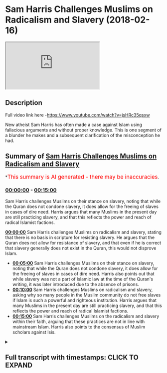 # Sam Harris Challenges Muslims on Radicalism and Slavery (2018-02-16)

<iframe loading='lazy' src='https://www.youtube.com/embed/Hl7mPkjE8pI'></iframe>

## Description

Full video link here -https://www.youtube.com/watch?v=jsHRc35qsxw

New atheist Sam Harris has often made a case against Islam using fallacious arguments and without proper knowledge. This is one segment of a blunder he makes and a subsequent clarification of the misconception he had.

## Summary of [Sam Harris Challenges Muslims on Radicalism and Slavery](https://www.youtube.com/watch?v=Hl7mPkjE8pI)

\*<span style="color:red; font-size:125%">This summary is AI generated - there may be inaccuracies</span>.

### [00:00:00](https://www.youtube.com/watch?v=Hl7mPkjE8pI\&t=0) - [00:15:00](https://www.youtube.com/watch?v=Hl7mPkjE8pI\&t=900)

Sam Harris challenges Muslims on their stance on slavery, noting that while the Quran does not condone slavery, it does allow for the freeing of slaves in cases of dire need. Harris argues that many Muslims in the present day are still practicing slavery, and that this reflects the power and reach of radical Islamist factions.

**[00:00:00](https://www.youtube.com/watch?v=Hl7mPkjE8pI\&t=0)** Sam Harris challenges Muslims on radicalism and slavery, stating that there is no basis in scripture for resisting slavery. He argues that the Quran does not allow for resistance of slavery, and that even if he is correct that slavery generally does not exist in the Quran, this would not disprove Islam.

*   **[00:05:00](https://www.youtube.com/watch?v=Hl7mPkjE8pI\&t=300)**  Sam Harris challenges Muslims on their stance on slavery, noting that while the Quran does not condone slavery, it does allow for the freeing of slaves in cases of dire need. Harris also points out that while slavery was not a part of Islamic law at the time of the Quran's writing, it was later introduced due to the absence of prisons.
*   **[00:10:00](https://www.youtube.com/watch?v=Hl7mPkjE8pI\&t=600)** Sam Harris challenges Muslims on radicalism and slavery, asking why so many people in the Muslim community do not free slaves if Islam is such a powerful and righteous institution. Harris argues that many Muslims in the present day are still practicing slavery, and that this reflects the power and reach of radical Islamist factions.
*   **[00:15:00](https://www.youtube.com/watch?v=Hl7mPkjE8pI\&t=900)** Sam Harris challenges Muslims on the radicalism and slavery within their faith, arguing that these practices are not in line with mainstream Islam. Harris also points to the consensus of Muslim scholars against Isis.

<details><summary><h2>Full transcript with timestamps: CLICK TO EXPAND</h2></summary>

[0:00:02](https://youtu.be/Hl7mPkjE8pI?t=2) so that he would you me I don't even\
[0:00:11](https://youtu.be/Hl7mPkjE8pI?t=11) have to go to them alright let's go to\
[0:00:13](https://youtu.be/Hl7mPkjE8pI?t=13) the next one no you can slavery this is\
[0:00:17](https://youtu.be/Hl7mPkjE8pI?t=17) the horror of Abrahamic religion\
[0:00:21](https://youtu.be/Hl7mPkjE8pI?t=21) generally these are this is why we know\
[0:00:23](https://youtu.be/Hl7mPkjE8pI?t=23) these are in books were not authored by\
[0:00:25](https://youtu.be/Hl7mPkjE8pI?t=25) a moral genius the Bible in the Quran\
[0:00:28](https://youtu.be/Hl7mPkjE8pI?t=28) can't give you a basis to resist slavery\
[0:00:32](https://youtu.be/Hl7mPkjE8pI?t=32) take it away so this is this is really\
[0:00:36](https://youtu.be/Hl7mPkjE8pI?t=36) interesting because Sam Harris is\
[0:00:37](https://youtu.be/Hl7mPkjE8pI?t=37) actually written a book called the moral\
[0:00:39](https://youtu.be/Hl7mPkjE8pI?t=39) landscape and in that book called the\
[0:00:42](https://youtu.be/Hl7mPkjE8pI?t=42) moral landscape he writes in a footnote\
[0:00:44](https://youtu.be/Hl7mPkjE8pI?t=44) and one of the ending chapters I forget\
[0:00:46](https://youtu.be/Hl7mPkjE8pI?t=46) which type sure exactly but he writes\
[0:00:48](https://youtu.be/Hl7mPkjE8pI?t=48) and this is a kind of paraphrase of what\
[0:00:51](https://youtu.be/Hl7mPkjE8pI?t=51) he says he says that there is no\
[0:00:52](https://youtu.be/Hl7mPkjE8pI?t=52) neurobiological way of ascertaining\
[0:00:55](https://youtu.be/Hl7mPkjE8pI?t=55) truth and falsehood in other words\
[0:00:58](https://youtu.be/Hl7mPkjE8pI?t=58) objective morality according to sam\
[0:01:00](https://youtu.be/Hl7mPkjE8pI?t=60) harris cannot be ascertained on the\
[0:01:02](https://youtu.be/Hl7mPkjE8pI?t=62) atheistic materialistic worldview this\
[0:01:05](https://youtu.be/Hl7mPkjE8pI?t=65) is not just some Harris's opinion this\
[0:01:07](https://youtu.be/Hl7mPkjE8pI?t=67) is the opinion of Richard Dawkins of\
[0:01:08](https://youtu.be/Hl7mPkjE8pI?t=68) jacquees Derrida of Bertrand Russell of\
[0:01:11](https://youtu.be/Hl7mPkjE8pI?t=71) Nietzsche of most post modernist atheist\
[0:01:15](https://youtu.be/Hl7mPkjE8pI?t=75) philosophers that actually objects of\
[0:01:17](https://youtu.be/Hl7mPkjE8pI?t=77) morality cannot be ascertained what's\
[0:01:20](https://youtu.be/Hl7mPkjE8pI?t=80) really interesting is that on the one\
[0:01:21](https://youtu.be/Hl7mPkjE8pI?t=81) hand where they make this patently clear\
[0:01:22](https://youtu.be/Hl7mPkjE8pI?t=82) but there was no philosophical\
[0:01:24](https://youtu.be/Hl7mPkjE8pI?t=84) epistemological base for basically\
[0:01:27](https://youtu.be/Hl7mPkjE8pI?t=87) believing an objective morality\
[0:01:30](https://youtu.be/Hl7mPkjE8pI?t=90) they'll make arguments which are moral\
[0:01:33](https://youtu.be/Hl7mPkjE8pI?t=93) against religion and this is one of the\
[0:01:36](https://youtu.be/Hl7mPkjE8pI?t=96) arguments that they made so he makes he\
[0:01:38](https://youtu.be/Hl7mPkjE8pI?t=98) says that the slavery and whatnot let's\
[0:01:40](https://youtu.be/Hl7mPkjE8pI?t=100) take for granted let's let's say for the\
[0:01:42](https://youtu.be/Hl7mPkjE8pI?t=102) sake of argument that he's right about\
[0:01:43](https://youtu.be/Hl7mPkjE8pI?t=103) this about slavery generally speaking\
[0:01:45](https://youtu.be/Hl7mPkjE8pI?t=105) even if he was completely right that\
[0:01:48](https://youtu.be/Hl7mPkjE8pI?t=108) would do absolutely nothing for the case\
[0:01:49](https://youtu.be/Hl7mPkjE8pI?t=109) of atheism and absolutely nothing for\
[0:01:51](https://youtu.be/Hl7mPkjE8pI?t=111) disproving Islam however he is wrong on\
[0:01:53](https://youtu.be/Hl7mPkjE8pI?t=113) that because of one very simple verse in\
[0:01:57](https://youtu.be/Hl7mPkjE8pI?t=117) the Quran which most of the children our\
[0:02:00](https://youtu.be/Hl7mPkjE8pI?t=120) children have memorized in so little\
[0:02:02](https://youtu.be/Hl7mPkjE8pI?t=122) ballads in chapter 90 of the Quran where\
[0:02:04](https://youtu.be/Hl7mPkjE8pI?t=124) simply says were mad at the rock amela\
[0:02:06](https://youtu.be/Hl7mPkjE8pI?t=126) ABBA FATCA Aqaba what do you know of the\
[0:02:10](https://youtu.be/Hl7mPkjE8pI?t=130) good way what would make you know what\
[0:02:12](https://youtu.be/Hl7mPkjE8pI?t=132) the good way is for\
[0:02:13](https://youtu.be/Hl7mPkjE8pI?t=133) being slaves is the good way his exact\
[0:02:15](https://youtu.be/Hl7mPkjE8pI?t=135) terminology was that there is nothing\
[0:02:17](https://youtu.be/Hl7mPkjE8pI?t=137) within or inside or outside of the\
[0:02:20](https://youtu.be/Hl7mPkjE8pI?t=140) scriptures which allows for the\
[0:02:22](https://youtu.be/Hl7mPkjE8pI?t=142) resisting of slavery the Quran says very\
[0:02:24](https://youtu.be/Hl7mPkjE8pI?t=144) clearly that actually were mad at the\
[0:02:27](https://youtu.be/Hl7mPkjE8pI?t=147) raka malapa\
[0:02:28](https://youtu.be/Hl7mPkjE8pI?t=148) what would make you know what the good\
[0:02:30](https://youtu.be/Hl7mPkjE8pI?t=150) way is freeing slaves is the good way\
[0:02:32](https://youtu.be/Hl7mPkjE8pI?t=152) what he is saying because he is I\
[0:02:34](https://youtu.be/Hl7mPkjE8pI?t=154) believe theologically illiterate I don't\
[0:02:38](https://youtu.be/Hl7mPkjE8pI?t=158) think he's actually someone who reads\
[0:02:39](https://youtu.be/Hl7mPkjE8pI?t=159) books theological books Quran Sunnah\
[0:02:42](https://youtu.be/Hl7mPkjE8pI?t=162) hadith and these things I don't think he\
[0:02:44](https://youtu.be/Hl7mPkjE8pI?t=164) actually even looks at the Bible too\
[0:02:45](https://youtu.be/Hl7mPkjE8pI?t=165) deeply I think he makes sociological\
[0:02:48](https://youtu.be/Hl7mPkjE8pI?t=168) cases and generalizes them on the\
[0:02:50](https://youtu.be/Hl7mPkjE8pI?t=170) religion and that's very very much the\
[0:02:53](https://youtu.be/Hl7mPkjE8pI?t=173) nature of what he does he never close to\
[0:02:54](https://youtu.be/Hl7mPkjE8pI?t=174) Quran\
[0:02:55](https://youtu.be/Hl7mPkjE8pI?t=175) you'll never really see this guy quote\
[0:02:56](https://youtu.be/Hl7mPkjE8pI?t=176) in the Quran sam harris sam harris\
[0:02:58](https://youtu.be/Hl7mPkjE8pI?t=178) doesn't really quote though I've never\
[0:02:59](https://youtu.be/Hl7mPkjE8pI?t=179) seen him I've never once seen him\
[0:03:00](https://youtu.be/Hl7mPkjE8pI?t=180) quoting the Quran because he knows muddy\
[0:03:02](https://youtu.be/Hl7mPkjE8pI?t=182) water for him he's not trained on this\
[0:03:05](https://youtu.be/Hl7mPkjE8pI?t=185) he shouldn't talk about this is he is\
[0:03:07](https://youtu.be/Hl7mPkjE8pI?t=187) what they call an ultra crapper darien\
[0:03:09](https://youtu.be/Hl7mPkjE8pI?t=189) his non-specialists talking about\
[0:03:11](https://youtu.be/Hl7mPkjE8pI?t=191) something which does not concern him\
[0:03:13](https://youtu.be/Hl7mPkjE8pI?t=193) he's completely talking about something\
[0:03:14](https://youtu.be/Hl7mPkjE8pI?t=194) which is out of his Lane when he does\
[0:03:16](https://youtu.be/Hl7mPkjE8pI?t=196) the same thing with philosophies the\
[0:03:17](https://youtu.be/Hl7mPkjE8pI?t=197) same thing he's a non specialist in\
[0:03:19](https://youtu.be/Hl7mPkjE8pI?t=199) philosophy not specialists in theology\
[0:03:20](https://youtu.be/Hl7mPkjE8pI?t=200) when he talks about both those matters\
[0:03:22](https://youtu.be/Hl7mPkjE8pI?t=202) as if he is an authority on those two\
[0:03:23](https://youtu.be/Hl7mPkjE8pI?t=203) matters so here he said that the the\
[0:03:27](https://youtu.be/Hl7mPkjE8pI?t=207) Quran and I'm also quite the Bible now\
[0:03:29](https://youtu.be/Hl7mPkjE8pI?t=209) but we're talking about the Quran\
[0:03:30](https://youtu.be/Hl7mPkjE8pI?t=210) specifically has there's nothing in it\
[0:03:32](https://youtu.be/Hl7mPkjE8pI?t=212) that would allow us to resist slavery so\
[0:03:33](https://youtu.be/Hl7mPkjE8pI?t=213) he would not be able to basically just\
[0:03:35](https://youtu.be/Hl7mPkjE8pI?t=215) he would not be able to explain away\
[0:03:38](https://youtu.be/Hl7mPkjE8pI?t=218) that verse which is a non abrogated\
[0:03:40](https://youtu.be/Hl7mPkjE8pI?t=220) verse of the Quran moreover I guess what\
[0:03:43](https://youtu.be/Hl7mPkjE8pI?t=223) he's trying to say is because the office\
[0:03:44](https://youtu.be/Hl7mPkjE8pI?t=224) of the Quran which talked about what\
[0:03:45](https://youtu.be/Hl7mPkjE8pI?t=225) your right hand possesses and and these\
[0:03:48](https://youtu.be/Hl7mPkjE8pI?t=228) things in the hadith the various a\
[0:03:51](https://youtu.be/Hl7mPkjE8pI?t=231) hadith Nasir how it shows us that there\
[0:03:52](https://youtu.be/Hl7mPkjE8pI?t=232) were slaves at the time of the Prophet\
[0:03:53](https://youtu.be/Hl7mPkjE8pI?t=233) and we're not denying that that's the\
[0:03:54](https://youtu.be/Hl7mPkjE8pI?t=234) case absolutely there was slaves at the\
[0:03:56](https://youtu.be/Hl7mPkjE8pI?t=236) time of the Prophet we are saying that\
[0:03:58](https://youtu.be/Hl7mPkjE8pI?t=238) the object of office led the whole world\
[0:04:00](https://youtu.be/Hl7mPkjE8pI?t=240) I mean the whole world at that time\
[0:04:01](https://youtu.be/Hl7mPkjE8pI?t=241) absolutely well slavery ended in\
[0:04:03](https://youtu.be/Hl7mPkjE8pI?t=243) American 1865 in in Britain in 1807 and\
[0:04:09](https://youtu.be/Hl7mPkjE8pI?t=249) you can that's legally once again if we\
[0:04:12](https://youtu.be/Hl7mPkjE8pI?t=252) take a step back and say what is slavery\
[0:04:13](https://youtu.be/Hl7mPkjE8pI?t=253) does it the international I think is\
[0:04:16](https://youtu.be/Hl7mPkjE8pI?t=256) called the International anti-slavery\
[0:04:17](https://youtu.be/Hl7mPkjE8pI?t=257) organisations they they actually said\
[0:04:20](https://youtu.be/Hl7mPkjE8pI?t=260) that slavery is defined as includes\
[0:04:23](https://youtu.be/Hl7mPkjE8pI?t=263) child labor human trafficking and\
[0:04:25](https://youtu.be/Hl7mPkjE8pI?t=265) prostitution let's\
[0:04:27](https://youtu.be/Hl7mPkjE8pI?t=267) these things if we consider these\
[0:04:29](https://youtu.be/Hl7mPkjE8pI?t=269) factors and we're very serious about\
[0:04:30](https://youtu.be/Hl7mPkjE8pI?t=270) those definitions and I would say I\
[0:04:32](https://youtu.be/Hl7mPkjE8pI?t=272) would claim that the West is actually\
[0:04:34](https://youtu.be/Hl7mPkjE8pI?t=274) more involved and engaged with slavery\
[0:04:37](https://youtu.be/Hl7mPkjE8pI?t=277) than any other part of the world and I\
[0:04:40](https://youtu.be/Hl7mPkjE8pI?t=280) think that now if you really care if you\
[0:04:43](https://youtu.be/Hl7mPkjE8pI?t=283) really want to make a difference since\
[0:04:45](https://youtu.be/Hl7mPkjE8pI?t=285) we live here that's something that's not\
[0:04:47](https://youtu.be/Hl7mPkjE8pI?t=287) talked about that's like our little\
[0:04:49](https://youtu.be/Hl7mPkjE8pI?t=289) secret America's secret that there are\
[0:04:51](https://youtu.be/Hl7mPkjE8pI?t=291) child sex slave rings in our country\
[0:04:54](https://youtu.be/Hl7mPkjE8pI?t=294) right now up to three hundred thousand\
[0:05:02](https://youtu.be/Hl7mPkjE8pI?t=302) boys and girls are sold in the United\
[0:05:04](https://youtu.be/Hl7mPkjE8pI?t=304) States every year and many of them don't\
[0:05:07](https://youtu.be/Hl7mPkjE8pI?t=307) make it out of the industry alive there\
[0:05:10](https://youtu.be/Hl7mPkjE8pI?t=310) are only 99 known survivors from the\
[0:05:13](https://youtu.be/Hl7mPkjE8pI?t=313) state of Texas in the last 20 years\
[0:05:14](https://youtu.be/Hl7mPkjE8pI?t=314) who've managed to escape sexual slavery\
[0:05:17](https://youtu.be/Hl7mPkjE8pI?t=317) when we think of the most horrific of\
[0:05:19](https://youtu.be/Hl7mPkjE8pI?t=319) crimes the ones so morally repugnant and\
[0:05:22](https://youtu.be/Hl7mPkjE8pI?t=322) Barbara you know the widespread ones\
[0:05:24](https://youtu.be/Hl7mPkjE8pI?t=324) that make you question humanity it can\
[0:05:27](https://youtu.be/Hl7mPkjE8pI?t=327) help us cope to believe they happen\
[0:05:28](https://youtu.be/Hl7mPkjE8pI?t=328) somewhere else\
[0:05:29](https://youtu.be/Hl7mPkjE8pI?t=329) somewhere far away that's why this\
[0:05:31](https://youtu.be/Hl7mPkjE8pI?t=331) weekend's FBI prostitution sting and\
[0:05:34](https://youtu.be/Hl7mPkjE8pI?t=334) capture of over a hundred and fifty\
[0:05:35](https://youtu.be/Hl7mPkjE8pI?t=335) pimps was so disturbing over a hundred\
[0:05:38](https://youtu.be/Hl7mPkjE8pI?t=338) children rescued sexual slavery here at\
[0:05:42](https://youtu.be/Hl7mPkjE8pI?t=342) home how does it still happen right so\
[0:05:44](https://youtu.be/Hl7mPkjE8pI?t=344) now you want to go ahead and do some\
[0:05:46](https://youtu.be/Hl7mPkjE8pI?t=346) social good yeah Joe Rogan's just step\
[0:05:48](https://youtu.be/Hl7mPkjE8pI?t=348) up Sam Harris to step up while you men\
[0:05:50](https://youtu.be/Hl7mPkjE8pI?t=350) trafficking and talk about human\
[0:05:51](https://youtu.be/Hl7mPkjE8pI?t=351) trafficking that's happening right here\
[0:05:53](https://youtu.be/Hl7mPkjE8pI?t=353) in our backyard yeah but no you got to\
[0:05:55](https://youtu.be/Hl7mPkjE8pI?t=355) go talk about you know is that the other\
[0:05:57](https://youtu.be/Hl7mPkjE8pI?t=357) I point the finger that way\
[0:05:59](https://youtu.be/Hl7mPkjE8pI?t=359) so we don't have to really talk about\
[0:06:00](https://youtu.be/Hl7mPkjE8pI?t=360) what's going on at home it's really\
[0:06:01](https://youtu.be/Hl7mPkjE8pI?t=361) interesting cuz Polaris said that\
[0:06:03](https://youtu.be/Hl7mPkjE8pI?t=363) Polaris is what I think is cool pilars\
[0:06:04](https://youtu.be/Hl7mPkjE8pI?t=364) one of the organizations they said that\
[0:06:06](https://youtu.be/Hl7mPkjE8pI?t=366) America's engaged in slavery the\
[0:06:08](https://youtu.be/Hl7mPkjE8pI?t=368) majority of people that they enslave in\
[0:06:10](https://youtu.be/Hl7mPkjE8pI?t=370) human trafficking human trafficking\
[0:06:11](https://youtu.be/Hl7mPkjE8pI?t=371) forms is that are actually people of\
[0:06:13](https://youtu.be/Hl7mPkjE8pI?t=373) ethnic minority descent so black people\
[0:06:16](https://youtu.be/Hl7mPkjE8pI?t=376) etc those people are human engaged in\
[0:06:20](https://youtu.be/Hl7mPkjE8pI?t=380) the process of human trafficking who are\
[0:06:21](https://youtu.be/Hl7mPkjE8pI?t=381) who are trafficked are actually people\
[0:06:23](https://youtu.be/Hl7mPkjE8pI?t=383) of ethnic minorities so they're actually\
[0:06:25](https://youtu.be/Hl7mPkjE8pI?t=385) oppressing minorities enslaving people\
[0:06:28](https://youtu.be/Hl7mPkjE8pI?t=388) going back to what we used to be doing\
[0:06:30](https://youtu.be/Hl7mPkjE8pI?t=390) the 1865 days and talking to us about\
[0:06:33](https://youtu.be/Hl7mPkjE8pI?t=393) slavery\
[0:06:34](https://youtu.be/Hl7mPkjE8pI?t=394) it's lama's I would put this very\
[0:06:35](https://youtu.be/Hl7mPkjE8pI?t=395) candidly only on the record one of the\
[0:06:38](https://youtu.be/Hl7mPkjE8pI?t=398) objectives of Islam\
[0:06:40](https://youtu.be/Hl7mPkjE8pI?t=400) is to do away with the institution of\
[0:06:43](https://youtu.be/Hl7mPkjE8pI?t=403) slavery the the mechanism by which and\
[0:06:46](https://youtu.be/Hl7mPkjE8pI?t=406) through which it attempted to do this\
[0:06:48](https://youtu.be/Hl7mPkjE8pI?t=408) which is what I was saying before was an\
[0:06:51](https://youtu.be/Hl7mPkjE8pI?t=411) incremental gradualist method\
[0:06:53](https://youtu.be/Hl7mPkjE8pI?t=413) it wasn't an instant abolition and we\
[0:06:55](https://youtu.be/Hl7mPkjE8pI?t=415) know from history that frankly when\
[0:06:57](https://youtu.be/Hl7mPkjE8pI?t=417) abolitions are attempted just like in\
[0:06:59](https://youtu.be/Hl7mPkjE8pI?t=419) this country when the abolition was at M\
[0:07:00](https://youtu.be/Hl7mPkjE8pI?t=420) state of alcohol people rebelled against\
[0:07:02](https://youtu.be/Hl7mPkjE8pI?t=422) it very quickly if something as deep and\
[0:07:05](https://youtu.be/Hl7mPkjE8pI?t=425) as economically important as the\
[0:07:07](https://youtu.be/Hl7mPkjE8pI?t=427) institution of slavery is interwoven\
[0:07:09](https://youtu.be/Hl7mPkjE8pI?t=429) into the economic fiber of a society\
[0:07:12](https://youtu.be/Hl7mPkjE8pI?t=432) it's not possible if we to pull the rug\
[0:07:14](https://youtu.be/Hl7mPkjE8pI?t=434) under someone's foot so in other words\
[0:07:16](https://youtu.be/Hl7mPkjE8pI?t=436) what Islam came with was an incremental\
[0:07:18](https://youtu.be/Hl7mPkjE8pI?t=438) method using different things and of\
[0:07:21](https://youtu.be/Hl7mPkjE8pI?t=441) them as they can't because in sort of\
[0:07:23](https://youtu.be/Hl7mPkjE8pI?t=443) the touhou chapter of the Quran one of\
[0:07:25](https://youtu.be/Hl7mPkjE8pI?t=445) the there are nine things or eight or\
[0:07:27](https://youtu.be/Hl7mPkjE8pI?t=447) nine things that are mentioned in the in\
[0:07:29](https://youtu.be/Hl7mPkjE8pI?t=449) the verse which talks about zakat and\
[0:07:31](https://youtu.be/Hl7mPkjE8pI?t=451) one of them was well fed a club the\
[0:07:33](https://youtu.be/Hl7mPkjE8pI?t=453) people who is who are enslaved so in\
[0:07:35](https://youtu.be/Hl7mPkjE8pI?t=455) other words since the cat is one of the\
[0:07:37](https://youtu.be/Hl7mPkjE8pI?t=457) five pillars of Islam and since the five\
[0:07:40](https://youtu.be/Hl7mPkjE8pI?t=460) pillar this particular pillar must be\
[0:07:42](https://youtu.be/Hl7mPkjE8pI?t=462) continued until the day of judgment we\
[0:07:44](https://youtu.be/Hl7mPkjE8pI?t=464) believe then the e there must have been\
[0:07:46](https://youtu.be/Hl7mPkjE8pI?t=466) a certain amount of money always\
[0:07:49](https://youtu.be/Hl7mPkjE8pI?t=469) designated for the freeing of slaves but\
[0:07:52](https://youtu.be/Hl7mPkjE8pI?t=472) of course sam harris doesn't know this\
[0:07:54](https://youtu.be/Hl7mPkjE8pI?t=474) another thing which is really\
[0:07:56](https://youtu.be/Hl7mPkjE8pI?t=476) interesting is chapter 24 verse 33 of\
[0:07:58](https://youtu.be/Hl7mPkjE8pI?t=478) the quran which explicitly says that if\
[0:08:02](https://youtu.be/Hl7mPkjE8pI?t=482) at that particular time which is\
[0:08:04](https://youtu.be/Hl7mPkjE8pI?t=484) obviously not not applicable to us and\
[0:08:06](https://youtu.be/Hl7mPkjE8pI?t=486) that particular historical time period\
[0:08:09](https://youtu.be/Hl7mPkjE8pI?t=489) something called maquette Eber can be\
[0:08:10](https://youtu.be/Hl7mPkjE8pI?t=490) done no kotoba is where you literally\
[0:08:12](https://youtu.be/Hl7mPkjE8pI?t=492) have someone who's enslaved and then\
[0:08:14](https://youtu.be/Hl7mPkjE8pI?t=494) they say to their slave owner they say\
[0:08:17](https://youtu.be/Hl7mPkjE8pI?t=497) to their slave owner I want to be free\
[0:08:18](https://youtu.be/Hl7mPkjE8pI?t=498) and I'll ransom myself okay that person\
[0:08:22](https://youtu.be/Hl7mPkjE8pI?t=502) is not a criminal that person is not\
[0:08:25](https://youtu.be/Hl7mPkjE8pI?t=505) someone who's done anything according to\
[0:08:27](https://youtu.be/Hl7mPkjE8pI?t=507) chapter 24 verse 33 and you can look at\
[0:08:28](https://youtu.be/Hl7mPkjE8pI?t=508) for example to fiddle Toby or other\
[0:08:30](https://youtu.be/Hl7mPkjE8pI?t=510) tempers here like extra Jesus's that\
[0:08:33](https://youtu.be/Hl7mPkjE8pI?t=513) explicitly say that there's an opinion\
[0:08:35](https://youtu.be/Hl7mPkjE8pI?t=515) that says and this is a strong opinion\
[0:08:36](https://youtu.be/Hl7mPkjE8pI?t=516) going back to the Sahaba and the\
[0:08:38](https://youtu.be/Hl7mPkjE8pI?t=518) Companions the Prophet if this\
[0:08:40](https://youtu.be/Hl7mPkjE8pI?t=520) particular indentured servant because\
[0:08:43](https://youtu.be/Hl7mPkjE8pI?t=523) they're not really slaves in the\
[0:08:44](https://youtu.be/Hl7mPkjE8pI?t=524) colloquial sense because you think of\
[0:08:45](https://youtu.be/Hl7mPkjE8pI?t=525) slaves like racial slavery we'd never\
[0:08:46](https://youtu.be/Hl7mPkjE8pI?t=526) had died in Islam\
[0:08:47](https://youtu.be/Hl7mPkjE8pI?t=527) that's never been part of Islamic never\
[0:08:49](https://youtu.be/Hl7mPkjE8pI?t=529) never ever racial stuff is the Quran is\
[0:08:52](https://youtu.be/Hl7mPkjE8pI?t=532) very that's what people think that's\
[0:08:54](https://youtu.be/Hl7mPkjE8pI?t=534) they have in there that we're talking\
[0:08:55](https://youtu.be/Hl7mPkjE8pI?t=535) about indentured because at the time\
[0:08:56](https://youtu.be/Hl7mPkjE8pI?t=536) there was no prisons so these people\
[0:08:58](https://youtu.be/Hl7mPkjE8pI?t=538) were put into into homes and imprisoned\
[0:09:01](https://youtu.be/Hl7mPkjE8pI?t=541) as if it was a prison right\
[0:09:04](https://youtu.be/Hl7mPkjE8pI?t=544) so that particular person if they demand\
[0:09:06](https://youtu.be/Hl7mPkjE8pI?t=546) yeah if they demand from the the slave\
[0:09:09](https://youtu.be/Hl7mPkjE8pI?t=549) owner to be freed then according to the\
[0:09:12](https://youtu.be/Hl7mPkjE8pI?t=552) Philip or Toby\
[0:09:13](https://youtu.be/Hl7mPkjE8pI?t=553) and according to the sahaba that are\
[0:09:15](https://youtu.be/Hl7mPkjE8pI?t=555) related by this stuff's here they must\
[0:09:19](https://youtu.be/Hl7mPkjE8pI?t=559) be freed even if the the slave owner or\
[0:09:21](https://youtu.be/Hl7mPkjE8pI?t=561) you can say the the the the the one\
[0:09:24](https://youtu.be/Hl7mPkjE8pI?t=564) who's the prisoner the the one who's\
[0:09:26](https://youtu.be/Hl7mPkjE8pI?t=566) imprisoning this indentured servant\
[0:09:27](https://youtu.be/Hl7mPkjE8pI?t=567) declines it this person can go to\
[0:09:29](https://youtu.be/Hl7mPkjE8pI?t=569) Accardi can go to a judge and and\
[0:09:32](https://youtu.be/Hl7mPkjE8pI?t=572) forcefully be be liberated or\
[0:09:37](https://youtu.be/Hl7mPkjE8pI?t=577) emancipated so in other words islam I\
[0:09:40](https://youtu.be/Hl7mPkjE8pI?t=580) would argue is the only ancient system\
[0:09:43](https://youtu.be/Hl7mPkjE8pI?t=583) which allowed for the freeing of people\
[0:09:48](https://youtu.be/Hl7mPkjE8pI?t=588) which were either slaves indentured\
[0:09:49](https://youtu.be/Hl7mPkjE8pI?t=589) servants or otherwise there's nothing\
[0:09:52](https://youtu.be/Hl7mPkjE8pI?t=592) else in the history of man that went out\
[0:09:55](https://youtu.be/Hl7mPkjE8pI?t=595) of its way in order to get people out of\
[0:09:56](https://youtu.be/Hl7mPkjE8pI?t=596) the shackles of slavery and into and\
[0:09:59](https://youtu.be/Hl7mPkjE8pI?t=599) emancipated generally speaking whether\
[0:10:00](https://youtu.be/Hl7mPkjE8pI?t=600) it be Muslim or Muslim what comes to my\
[0:10:03](https://youtu.be/Hl7mPkjE8pI?t=603) mind is it is a turban hadatha was it am\
[0:10:07](https://youtu.be/Hl7mPkjE8pI?t=607) I saying the right name where when he\
[0:10:08](https://youtu.be/Hl7mPkjE8pI?t=608) was freed and then he had a chance to go\
[0:10:12](https://youtu.be/Hl7mPkjE8pI?t=612) back to his father to his family he\
[0:10:16](https://youtu.be/Hl7mPkjE8pI?t=616) chose to stay you know out of the love\
[0:10:19](https://youtu.be/Hl7mPkjE8pI?t=619) you know out of the love that he had for\
[0:10:23](https://youtu.be/Hl7mPkjE8pI?t=623) Prophet Muhammad peace and blessings be\
[0:10:25](https://youtu.be/Hl7mPkjE8pI?t=625) upon him yeah so you have a when you put\
[0:10:27](https://youtu.be/Hl7mPkjE8pI?t=627) yourself when you take yourself living\
[0:10:29](https://youtu.be/Hl7mPkjE8pI?t=629) in today's 2018 today's age right and\
[0:10:34](https://youtu.be/Hl7mPkjE8pI?t=634) then you take your back yourself back\
[0:10:36](https://youtu.be/Hl7mPkjE8pI?t=636) 1,400 years ago when the whole world\
[0:10:38](https://youtu.be/Hl7mPkjE8pI?t=638) everybody is a muslin slavery day\
[0:10:39](https://youtu.be/Hl7mPkjE8pI?t=639) absolutely medicine then Islam came to\
[0:10:42](https://youtu.be/Hl7mPkjE8pI?t=642) free the necks of the slaves right\
[0:10:44](https://youtu.be/Hl7mPkjE8pI?t=644) so if Islam just came and said it's late\
[0:10:47](https://youtu.be/Hl7mPkjE8pI?t=647) a slavery is erratic you wouldn't work\
[0:10:48](https://youtu.be/Hl7mPkjE8pI?t=648) it wouldn't work you got people invested\
[0:10:50](https://youtu.be/Hl7mPkjE8pI?t=650) with millions hundreds of millions of\
[0:10:52](https://youtu.be/Hl7mPkjE8pI?t=652) dollars you know in slave business\
[0:10:54](https://youtu.be/Hl7mPkjE8pI?t=654) absolutely but then what you're saying\
[0:10:56](https://youtu.be/Hl7mPkjE8pI?t=656) here is now if I'm correct now in every\
[0:10:59](https://youtu.be/Hl7mPkjE8pI?t=659) which way you turn and you just made the\
[0:11:01](https://youtu.be/Hl7mPkjE8pI?t=661) road that now it penetrated the hearts\
[0:11:05](https://youtu.be/Hl7mPkjE8pI?t=665) yeah so people gave\
[0:11:07](https://youtu.be/Hl7mPkjE8pI?t=667) is up absolutely from the love of their\
[0:11:09](https://youtu.be/Hl7mPkjE8pI?t=669) heart absolutely not like that it was\
[0:11:11](https://youtu.be/Hl7mPkjE8pI?t=671) forced in this country and to this day\
[0:11:12](https://youtu.be/Hl7mPkjE8pI?t=672) people are like these people should be\
[0:11:14](https://youtu.be/Hl7mPkjE8pI?t=674) slaves right and you have all this\
[0:11:16](https://youtu.be/Hl7mPkjE8pI?t=676) racism is this yeah but there are\
[0:11:19](https://youtu.be/Hl7mPkjE8pI?t=679) certain situations where people will be\
[0:11:21](https://youtu.be/Hl7mPkjE8pI?t=681) forced to free slaves for example in\
[0:11:23](https://youtu.be/Hl7mPkjE8pI?t=683) Islam if someone had sexual intercourse\
[0:11:26](https://youtu.be/Hl7mPkjE8pI?t=686) with their wife in Ramadan they have to\
[0:11:28](https://youtu.be/Hl7mPkjE8pI?t=688) free a slave if someone does the harm\
[0:11:30](https://youtu.be/Hl7mPkjE8pI?t=690) which is mentioned in chapter 58 of the\
[0:11:32](https://youtu.be/Hl7mPkjE8pI?t=692) Quran which they call their wives that\
[0:11:33](https://youtu.be/Hl7mPkjE8pI?t=693) they say they you're not you're\
[0:11:35](https://youtu.be/Hl7mPkjE8pI?t=695) basically not you're like my mother in\
[0:11:37](https://youtu.be/Hl7mPkjE8pI?t=697) other words you're not sexually\
[0:11:38](https://youtu.be/Hl7mPkjE8pI?t=698) compatible with me or something it's a\
[0:11:39](https://youtu.be/Hl7mPkjE8pI?t=699) very specific kind of insult free after\
[0:11:41](https://youtu.be/Hl7mPkjE8pI?t=701) free slaves yeah if they did if they\
[0:11:43](https://youtu.be/Hl7mPkjE8pI?t=703) didn't off you have to free it so\
[0:11:45](https://youtu.be/Hl7mPkjE8pI?t=705) there's so many things in Islam which\
[0:11:47](https://youtu.be/Hl7mPkjE8pI?t=707) you're forced to free slaves if you do\
[0:11:49](https://youtu.be/Hl7mPkjE8pI?t=709) certain things then these slaves also\
[0:11:51](https://youtu.be/Hl7mPkjE8pI?t=711) slaves when I come governors then they\
[0:11:53](https://youtu.be/Hl7mPkjE8pI?t=713) become scholars they become like\
[0:11:55](https://youtu.be/Hl7mPkjE8pI?t=715) absolutely had people of high prestige\
[0:11:57](https://youtu.be/Hl7mPkjE8pI?t=717) people will not understand this but some\
[0:12:00](https://youtu.be/Hl7mPkjE8pI?t=720) people and because we just said that for\
[0:12:02](https://youtu.be/Hl7mPkjE8pI?t=722) example if someone was enslaved or an\
[0:12:05](https://youtu.be/Hl7mPkjE8pI?t=725) indentured servant don't you serve in\
[0:12:06](https://youtu.be/Hl7mPkjE8pI?t=726) there literally whatever yeah that's\
[0:12:08](https://youtu.be/Hl7mPkjE8pI?t=728) what they were they were indentured\
[0:12:09](https://youtu.be/Hl7mPkjE8pI?t=729) servants if they were in in the house of\
[0:12:12](https://youtu.be/Hl7mPkjE8pI?t=732) someone who was imprisoning them and\
[0:12:14](https://youtu.be/Hl7mPkjE8pI?t=734) they had the rights over them and I say\
[0:12:15](https://youtu.be/Hl7mPkjE8pI?t=735) and they decided that they wanted to do\
[0:12:18](https://youtu.be/Hl7mPkjE8pI?t=738) more kata by which is this basically\
[0:12:21](https://youtu.be/Hl7mPkjE8pI?t=741) it's a ransom their ransom ransoming\
[0:12:23](https://youtu.be/Hl7mPkjE8pI?t=743) themselves they want to be freed and\
[0:12:26](https://youtu.be/Hl7mPkjE8pI?t=746) they had that opportunity and they\
[0:12:28](https://youtu.be/Hl7mPkjE8pI?t=748) didn't take it the question is why would\
[0:12:29](https://youtu.be/Hl7mPkjE8pI?t=749) those people don't take it a lot of the\
[0:12:30](https://youtu.be/Hl7mPkjE8pI?t=750) the particular slaves at that time I\
[0:12:32](https://youtu.be/Hl7mPkjE8pI?t=752) would mention servants they didn't take\
[0:12:34](https://youtu.be/Hl7mPkjE8pI?t=754) the opportunity because they they were\
[0:12:35](https://youtu.be/Hl7mPkjE8pI?t=755) getting free accommodation yes now\
[0:12:38](https://youtu.be/Hl7mPkjE8pI?t=758) that's why a lot of them continue to be\
[0:12:39](https://youtu.be/Hl7mPkjE8pI?t=759) Malik like the Mamluk Empire was\
[0:12:42](https://youtu.be/Hl7mPkjE8pI?t=762) actually the Mamluks there was two men\
[0:12:44](https://youtu.be/Hl7mPkjE8pI?t=764) blocks one in Egypt and one in India but\
[0:12:46](https://youtu.be/Hl7mPkjE8pI?t=766) the ones in Egypt and in India both of\
[0:12:48](https://youtu.be/Hl7mPkjE8pI?t=768) those was work work of a slave car or a\
[0:12:50](https://youtu.be/Hl7mPkjE8pI?t=770) tribe or slave a socio-economic grouping\
[0:12:54](https://youtu.be/Hl7mPkjE8pI?t=774) so they were socioeconomically the\
[0:12:57](https://youtu.be/Hl7mPkjE8pI?t=777) lowest of the low yet they were made\
[0:12:58](https://youtu.be/Hl7mPkjE8pI?t=778) into the highest of the high\
[0:13:00](https://youtu.be/Hl7mPkjE8pI?t=780) mm-hmm so it's not the same as the\
[0:13:03](https://youtu.be/Hl7mPkjE8pI?t=783) Western experience a lot of people think\
[0:13:04](https://youtu.be/Hl7mPkjE8pI?t=784) they generalize history say ok what will\
[0:13:06](https://youtu.be/Hl7mPkjE8pI?t=786) happen to the transatlantic slave trade\
[0:13:08](https://youtu.be/Hl7mPkjE8pI?t=788) where you had black people shift over in\
[0:13:10](https://youtu.be/Hl7mPkjE8pI?t=790) West Africa yeah that's the same thing\
[0:13:12](https://youtu.be/Hl7mPkjE8pI?t=792) as well as levers not ok before we go to\
[0:13:14](https://youtu.be/Hl7mPkjE8pI?t=794) the next one people are automatically\
[0:13:16](https://youtu.be/Hl7mPkjE8pI?t=796) automatically gonna see what's going on\
[0:13:18](https://youtu.be/Hl7mPkjE8pI?t=798) with this insane state right they use\
[0:13:20](https://youtu.be/Hl7mPkjE8pI?t=800) these\
[0:13:20](https://youtu.be/Hl7mPkjE8pI?t=800) range elements and then some things in\
[0:13:24](https://youtu.be/Hl7mPkjE8pI?t=804) Libya yeah what do you say to that I say\
[0:13:26](https://youtu.be/Hl7mPkjE8pI?t=806) to that I mean it's really really\
[0:13:28](https://youtu.be/Hl7mPkjE8pI?t=808) interesting the AI is is aa McStay we\
[0:13:32](https://youtu.be/Hl7mPkjE8pI?t=812) shouldn't call it that we should call -\
[0:13:33](https://youtu.be/Hl7mPkjE8pI?t=813) or something that whatever they want to\
[0:13:34](https://youtu.be/Hl7mPkjE8pI?t=814) call themselves but the insane stay in\
[0:13:36](https://youtu.be/Hl7mPkjE8pI?t=816) state that sounds good and saying hey\
[0:13:38](https://youtu.be/Hl7mPkjE8pI?t=818) those particular individuals first and\
[0:13:41](https://youtu.be/Hl7mPkjE8pI?t=821) foremost I've never seen such an extreme\
[0:13:44](https://youtu.be/Hl7mPkjE8pI?t=824) fringe in my whole life to the extent\
[0:13:46](https://youtu.be/Hl7mPkjE8pI?t=826) whereby I watched an interview in Arabic\
[0:13:48](https://youtu.be/Hl7mPkjE8pI?t=828) with one of the Mogul dimensions their\
[0:13:52](https://youtu.be/Hl7mPkjE8pI?t=832) names but they let's say they're of the\
[0:13:54](https://youtu.be/Hl7mPkjE8pI?t=834) same ilk as Osama bin Laden right they\
[0:13:57](https://youtu.be/Hl7mPkjE8pI?t=837) of the same ilk meaning they have the\
[0:13:58](https://youtu.be/Hl7mPkjE8pI?t=838) same kind of they believe in the same\
[0:14:00](https://youtu.be/Hl7mPkjE8pI?t=840) things and one of their leaders said we\
[0:14:05](https://youtu.be/Hl7mPkjE8pI?t=845) don't consider this is actually said he\
[0:14:07](https://youtu.be/Hl7mPkjE8pI?t=847) said we don't we call we call this group\
[0:14:11](https://youtu.be/Hl7mPkjE8pI?t=851) back to Allison ole Jamar\
[0:14:14](https://youtu.be/Hl7mPkjE8pI?t=854) so they don't consider them Sunni\
[0:14:15](https://youtu.be/Hl7mPkjE8pI?t=855) Muslims some scholars don't consider\
[0:14:18](https://youtu.be/Hl7mPkjE8pI?t=858) this particular faction is called\
[0:14:20](https://youtu.be/Hl7mPkjE8pI?t=860) \[ \_\_ ] Muslims some scholars have said\
[0:14:22](https://youtu.be/Hl7mPkjE8pI?t=862) that at all so that's one thing those\
[0:14:27](https://youtu.be/Hl7mPkjE8pI?t=867) people have said that they don't go\
[0:14:28](https://youtu.be/Hl7mPkjE8pI?t=868) there enslaving and this is what this\
[0:14:30](https://youtu.be/Hl7mPkjE8pI?t=870) person said in the interview they're\
[0:14:33](https://youtu.be/Hl7mPkjE8pI?t=873) enslaving their women so in other words\
[0:14:36](https://youtu.be/Hl7mPkjE8pI?t=876) that particular is another faction in\
[0:14:38](https://youtu.be/Hl7mPkjE8pI?t=878) the Syrian war which is let's say\
[0:14:39](https://youtu.be/Hl7mPkjE8pI?t=879) associated with extremism that other\
[0:14:43](https://youtu.be/Hl7mPkjE8pI?t=883) faction was associated saying the person\
[0:14:45](https://youtu.be/Hl7mPkjE8pI?t=885) is in charge of that faction that there\
[0:14:48](https://youtu.be/Hl7mPkjE8pI?t=888) is slaving our woman what does that show\
[0:14:51](https://youtu.be/Hl7mPkjE8pI?t=891) it shows actually to be frank that no\
[0:14:54](https://youtu.be/Hl7mPkjE8pI?t=894) one sees these people as doing something\
[0:14:56](https://youtu.be/Hl7mPkjE8pI?t=896) in line with Islam not even Osama bin\
[0:14:58](https://youtu.be/Hl7mPkjE8pI?t=898) Laden himself and I'm saying this on the\
[0:15:00](https://youtu.be/Hl7mPkjE8pI?t=900) record not even him and we know that\
[0:15:02](https://youtu.be/Hl7mPkjE8pI?t=902) what he stands for and all that kind of\
[0:15:04](https://youtu.be/Hl7mPkjE8pI?t=904) stuff is completely against mainstream\
[0:15:05](https://youtu.be/Hl7mPkjE8pI?t=905) Orthodox Islam according to all of the\
[0:15:07](https://youtu.be/Hl7mPkjE8pI?t=907) institutions of Islam but not even he\
[0:15:11](https://youtu.be/Hl7mPkjE8pI?t=911) would see what they're doing is in line\
[0:15:12](https://youtu.be/Hl7mPkjE8pI?t=912) with Islam mm-hmm absolutely not yeah I\
[0:15:16](https://youtu.be/Hl7mPkjE8pI?t=916) could mention names and all these kind\
[0:15:18](https://youtu.be/Hl7mPkjE8pI?t=918) of things but we won't go into that\
[0:15:19](https://youtu.be/Hl7mPkjE8pI?t=919) longer discussion but the point is this\
[0:15:21](https://youtu.be/Hl7mPkjE8pI?t=921) is such a fringe element of Islam that\
[0:15:24](https://youtu.be/Hl7mPkjE8pI?t=924) it's really not worth mentioning as a\
[0:15:26](https://youtu.be/Hl7mPkjE8pI?t=926) point of reference\
[0:15:27](https://youtu.be/Hl7mPkjE8pI?t=927) yet some Harris consistently mentions it\
[0:15:30](https://youtu.be/Hl7mPkjE8pI?t=930) as some kind of point of reference is\
[0:15:32](https://youtu.be/Hl7mPkjE8pI?t=932) academically disingenuous because\
[0:15:34](https://youtu.be/Hl7mPkjE8pI?t=934) frankly\
[0:15:34](https://youtu.be/Hl7mPkjE8pI?t=934) there are institutions in Islam and this\
[0:15:36](https://youtu.be/Hl7mPkjE8pI?t=936) I'm a quote all of the institutions you\
[0:15:38](https://youtu.be/Hl7mPkjE8pI?t=938) know one thing has reunited all of the\
[0:15:40](https://youtu.be/Hl7mPkjE8pI?t=940) Muslims against them is Isis there's\
[0:15:45](https://youtu.be/Hl7mPkjE8pI?t=945) nothing that I have United all the\
[0:15:46](https://youtu.be/Hl7mPkjE8pI?t=946) Muslims against them more than Isis has\
[0:15:48](https://youtu.be/Hl7mPkjE8pI?t=948) but they still pretty bring up this\
[0:15:50](https://youtu.be/Hl7mPkjE8pI?t=950) fringe element every Muslim early drinks\
[0:15:52](https://youtu.be/Hl7mPkjE8pI?t=952) yes every Muslim organization from India\
[0:15:56](https://youtu.be/Hl7mPkjE8pI?t=956) to Saudi Arabia to Egypt to Saudi air to\
[0:15:59](https://youtu.be/Hl7mPkjE8pI?t=959) all of these in Mauritania all of the\
[0:16:02](https://youtu.be/Hl7mPkjE8pI?t=962) centers of intellectual power in Islamic\
[0:16:04](https://youtu.be/Hl7mPkjE8pI?t=964) world which is not even familiar with\
[0:16:06](https://youtu.be/Hl7mPkjE8pI?t=966) I'm sure Sam Harris is not familiar with\
[0:16:07](https://youtu.be/Hl7mPkjE8pI?t=967) those places and those institutions all\
[0:16:09](https://youtu.be/Hl7mPkjE8pI?t=969) of them have categorically condemned\
[0:16:13](https://youtu.be/Hl7mPkjE8pI?t=973) Isis all of them so this there is a\
[0:16:15](https://youtu.be/Hl7mPkjE8pI?t=975) consensus on this issue yeah and yeah\
[0:16:18](https://youtu.be/Hl7mPkjE8pI?t=978) he's using it as an example so you're\
[0:16:20](https://youtu.be/Hl7mPkjE8pI?t=980) actually disregarding all of the\
[0:16:23](https://youtu.be/Hl7mPkjE8pI?t=983) institutional what he would call fatwas\
[0:16:26](https://youtu.be/Hl7mPkjE8pI?t=986) religious rulings and verdicts of\
[0:16:28](https://youtu.be/Hl7mPkjE8pI?t=988) everybody in the Muslim world all of any\
[0:16:31](https://youtu.be/Hl7mPkjE8pI?t=991) scholar wealth is you know any scholar\
[0:16:34](https://youtu.be/Hl7mPkjE8pI?t=994) in the Muslim world has said the same\
[0:16:36](https://youtu.be/Hl7mPkjE8pI?t=996) thing yeah so how can we ignore all of\
[0:16:39](https://youtu.be/Hl7mPkjE8pI?t=999) that and say okay well these these\
[0:16:40](https://youtu.be/Hl7mPkjE8pI?t=1000) disband of people and Libya the same\
[0:16:43](https://youtu.be/Hl7mPkjE8pI?t=1003) thing is obviously in Libya and things\
[0:16:45](https://youtu.be/Hl7mPkjE8pI?t=1005) have the same ideology Libya there's\
[0:16:46](https://youtu.be/Hl7mPkjE8pI?t=1006) Isis in Libya so we're killing two birds\
[0:16:48](https://youtu.be/Hl7mPkjE8pI?t=1008) want some of this because frankly the\
[0:16:50](https://youtu.be/Hl7mPkjE8pI?t=1010) ISIS ideology is so far removed from\
[0:16:52](https://youtu.be/Hl7mPkjE8pI?t=1012) mainstream Islam that absolutely\
[0:16:56](https://youtu.be/Hl7mPkjE8pI?t=1016) everybody has condemned them yeah I\
[0:16:58](https://youtu.be/Hl7mPkjE8pI?t=1018) don't see how he that has flown above\
[0:17:00](https://youtu.be/Hl7mPkjE8pI?t=1020) his head they kill more Muslims\
[0:17:02](https://youtu.be/Hl7mPkjE8pI?t=1022) absolutely yeah they actually have done\
[0:17:04](https://youtu.be/Hl7mPkjE8pI?t=1024) more harm than any to Muslims myth\
[0:17:06](https://youtu.be/Hl7mPkjE8pI?t=1026) before we go to the next point I mean\
[0:17:08](https://youtu.be/Hl7mPkjE8pI?t=1028) there was an FBI released some data\
[0:17:11](https://youtu.be/Hl7mPkjE8pI?t=1031) talking about that the book that most of\
[0:17:15](https://youtu.be/Hl7mPkjE8pI?t=1035) them were found carrying with them was a\
[0:17:18](https://youtu.be/Hl7mPkjE8pI?t=1038) showing how ignorant of Islam this group\
[0:17:21](https://youtu.be/Hl7mPkjE8pI?t=1041) the insane state is of Islam yeah a\
[0:17:23](https://youtu.be/Hl7mPkjE8pI?t=1043) dummy's guide for understanding it's\
[0:17:25](https://youtu.be/Hl7mPkjE8pI?t=1045) like yeah so this is a you know really\
[0:17:28](https://youtu.be/Hl7mPkjE8pI?t=1048) bizarre when you hear these things where\
[0:17:29](https://youtu.be/Hl7mPkjE8pI?t=1049) people are just tuning in and they're\
[0:17:31](https://youtu.be/Hl7mPkjE8pI?t=1051) wondering we got our reso vaq jujitsu\
[0:17:36](https://youtu.be/Hl7mPkjE8pI?t=1056) we're reaching out to our brother joe\
[0:17:38](https://youtu.be/Hl7mPkjE8pI?t=1058) rogan hopefully so he can invite some\
[0:17:41](https://youtu.be/Hl7mPkjE8pI?t=1061) scholars onto his show and give the\
[0:17:43](https://youtu.be/Hl7mPkjE8pI?t=1063) muslims perspective have a fair and\
[0:17:45](https://youtu.be/Hl7mPkjE8pI?t=1065) balanced approach to these very\
[0:17:47](https://youtu.be/Hl7mPkjE8pI?t=1067) important topic\
[0:17:48](https://youtu.be/Hl7mPkjE8pI?t=1068) because of against once again these\
[0:17:50](https://youtu.be/Hl7mPkjE8pI?t=1070) things helped fuel the division they\
[0:17:54](https://youtu.be/Hl7mPkjE8pI?t=1074) helped feed into the hate the\
[0:17:55](https://youtu.be/Hl7mPkjE8pI?t=1075) misunderstanding and that leads to the\
[0:17:57](https://youtu.be/Hl7mPkjE8pI?t=1077) violence we've seen a lot of it we can\
[0:17:58](https://youtu.be/Hl7mPkjE8pI?t=1078) discuss that more towards the end FLE\
[0:18:00](https://youtu.be/Hl7mPkjE8pI?t=1080) 'god almighty allah and you know can get\
[0:18:04](https://youtu.be/Hl7mPkjE8pI?t=1084) this to him and you people like you said\
[0:18:06](https://youtu.be/Hl7mPkjE8pI?t=1086) they can share this they can go ahead\
[0:18:07](https://youtu.be/Hl7mPkjE8pI?t=1087) and comment on his videos on his\
[0:18:09](https://youtu.be/Hl7mPkjE8pI?t=1089) podcasts on his instagram that's a good\
[0:18:12](https://youtu.be/Hl7mPkjE8pI?t=1092) way of here well you all know mentioned\
[0:18:14](https://youtu.be/Hl7mPkjE8pI?t=1094) mention the Deen show mentioned muhammad\
[0:18:15](https://youtu.be/Hl7mPkjE8pI?t=1095) had job mentioned eddie from the Deen\
[0:18:17](https://youtu.be/Hl7mPkjE8pI?t=1097) show mentioned those things in the\
[0:18:18](https://youtu.be/Hl7mPkjE8pI?t=1098) comments and if there's enough of those\
[0:18:20](https://youtu.be/Hl7mPkjE8pI?t=1100) comments you'll see them and if he sees\
[0:18:21](https://youtu.be/Hl7mPkjE8pI?t=1101) them and if you even put the link of\
[0:18:23](https://youtu.be/Hl7mPkjE8pI?t=1103) this video on that on the on the comment\
[0:18:25](https://youtu.be/Hl7mPkjE8pI?t=1105) that would even even better beautiful\
[0:18:27](https://youtu.be/Hl7mPkjE8pI?t=1107) yeah any more he can look you up\
[0:18:28](https://youtu.be/Hl7mPkjE8pI?t=1108) muhammad hijab and you can see some of\
[0:18:31](https://youtu.be/Hl7mPkjE8pI?t=1111) your work and every table beautiful\
[0:18:32](https://youtu.be/Hl7mPkjE8pI?t=1112) thank you my brother thank you Jeff\
[0:18:35](https://youtu.be/Hl7mPkjE8pI?t=1115) thank you guys for tuning in take that\
[0:18:38](https://youtu.be/Hl7mPkjE8pI?t=1118) advice share it if you care share and\
[0:18:40](https://youtu.be/Hl7mPkjE8pI?t=1120) tune in here every week to the Deen show\
[0:18:43](https://youtu.be/Hl7mPkjE8pI?t=1123) we'll see you next time until then peace\
[0:18:45](https://youtu.be/Hl7mPkjE8pI?t=1125) be with you\
[0:18:45](https://youtu.be/Hl7mPkjE8pI?t=1125) Sonam like\
[0:18:53](https://youtu.be/Hl7mPkjE8pI?t=1133) you

</details>
